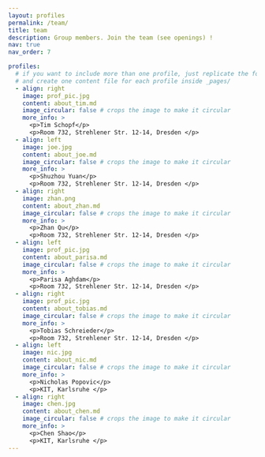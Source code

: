 ```yaml
---
layout: profiles
permalink: /team/
title: team
description: Group members. Join the team (see openings) !
nav: true
nav_order: 7

profiles:
  # if you want to include more than one profile, just replicate the following block
  # and create one content file for each profile inside _pages/
  - align: right
    image: prof_pic.jpg
    content: about_tim.md
    image_circular: false # crops the image to make it circular
    more_info: >
      <p>Tim Schopf</p>
      <p>Room 732, Strehlener Str. 12-14, Dresden </p>
  - align: left
    image: joe.jpg
    content: about_joe.md
    image_circular: false # crops the image to make it circular
    more_info: >
      <p>Shuzhou Yuan</p>
      <p>Room 732, Strehlener Str. 12-14, Dresden </p>
  - align: right
    image: zhan.png
    content: about_zhan.md
    image_circular: false # crops the image to make it circular
    more_info: >
      <p>Zhan Qu</p>
      <p>Room 732, Strehlener Str. 12-14, Dresden </p>
  - align: left
    image: prof_pic.jpg
    content: about_parisa.md
    image_circular: false # crops the image to make it circular
    more_info: >
      <p>Parisa Aghdam</p>
      <p>Room 732, Strehlener Str. 12-14, Dresden </p>
  - align: right
    image: prof_pic.jpg
    content: about_tobias.md
    image_circular: false # crops the image to make it circular
    more_info: >
      <p>Tobias Schreieder</p>
      <p>Room 732, Strehlener Str. 12-14, Dresden </p>
  - align: left
    image: nic.jpg
    content: about_nic.md
    image_circular: false # crops the image to make it circular
    more_info: >
      <p>Nicholas Popovic</p>
      <p>KIT, Karlsruhe </p>
  - align: right
    image: chen.jpg
    content: about_chen.md
    image_circular: false # crops the image to make it circular
    more_info: >
      <p>Chen Shao</p>
      <p>KIT, Karlsruhe </p>
---
```

